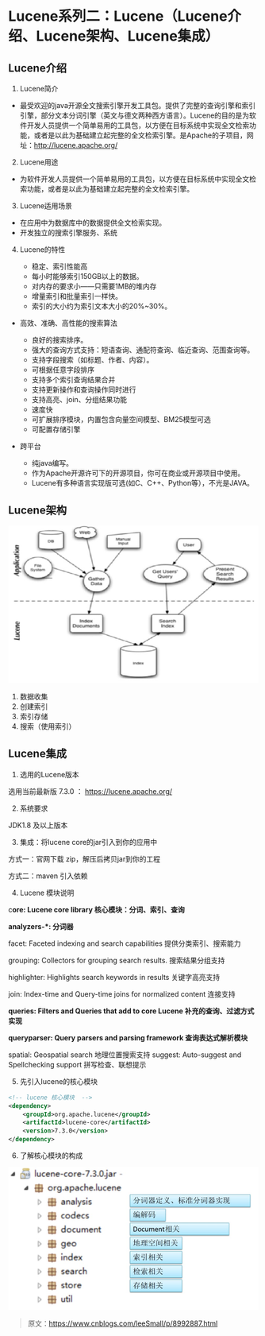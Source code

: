 Lucene系列二：Lucene（Lucene介绍、Lucene架构、Lucene集成）
===

## Lucene介绍

1. Lucene简介

  - 最受欢迎的java开源全文搜索引擎开发工具包。提供了完整的查询引擎和索引引擎，部分文本分词引擎（英文与德文两种西方语言）。Lucene的目的是为软件开发人员提供一个简单易用的工具包，以方便在目标系统中实现全文检索功能，或者是以此为基础建立起完整的全文检索引擎。是Apache的子项目，网址：http://lucene.apache.org/

2. Lucene用途

  - 为软件开发人员提供一个简单易用的工具包，以方便在目标系统中实现全文检索功能，或者是以此为基础建立起完整的全文检索引擎。

3. Lucene适用场景

  - 在应用中为数据库中的数据提供全文检索实现。
  - 开发独立的搜索引擎服务、系统

4. Lucene的特性

   - 稳定、索引性能高
    - 每小时能够索引150GB以上的数据。
    - 对内存的要求小——只需要1MB的堆内存
    - 增量索引和批量索引一样快。
    - 索引的大小约为索引文本大小的20%~30%。
  
  - 高效、准确、高性能的搜索算法
    - 良好的搜索排序。 
    - 强大的查询方式支持：短语查询、通配符查询、临近查询、范围查询等。
    - 支持字段搜索（如标题、作者、内容）。
    - 可根据任意字段排序
    - 支持多个索引查询结果合并
    - 支持更新操作和查询操作同时进行
    - 支持高亮、join、分组结果功能
    - 速度快
    - 可扩展排序模块，内置包含向量空间模型、BM25模型可选
    - 可配置存储引擎

  - 跨平台
    - 纯java编写。
    - 作为Apache开源许可下的开源项目，你可在商业或开源项目中使用。
    - Lucene有多种语言实现版可选(如C、C++、Python等），不光是JAVA。

## Lucene架构

![1][1]

1. 数据收集
2. 创建索引
3. 索引存储
4. 搜索（使用索引）

## Lucene集成

1. 选用的Lucene版本

 选用当前最新版 7.3.0 ： https://lucene.apache.org/

 2. 系统要求

 JDK1.8 及以上版本

 3. 集成：将lucene core的jar引入到你的应用中

方式一：官网下载 zip，解压后拷贝jar到你的工程

方式二：maven 引入依赖

4. Lucene 模块说明

c**ore: Lucene core library 核心模块：分词、索引、查询**

**analyzers-\*: 分词器**

facet: Faceted indexing and search capabilities 提供分类索引、搜索能力

grouping: Collectors for grouping search results. 搜索结果分组支持

highlighter: Highlights search keywords in results 关键字高亮支持

join: Index-time and Query-time joins for normalized content 连接支持

**queries: Filters and Queries that add to core Lucene 补充的查询、过滤方式实现**

**queryparser: Query parsers and parsing framework 查询表达式解析模块**

spatial: Geospatial search 地理位置搜索支持 suggest: Auto-suggest and Spellchecking support 拼写检查、联想提示

5. 先引入lucene的核心模块

```xml
<!-- lucene 核心模块  -->
<dependency>
    <groupId>org.apache.lucene</groupId>
    <artifactId>lucene-core</artifactId>
    <version>7.3.0</version>
</dependency>
```

6. 了解核心模块的构成

![2][2]

> 原文：https://www.cnblogs.com/leeSmall/p/8992887.html

[1]: ./img/lucene/02/1.jpg
[2]: ./img/lucene/02/2.jpg
